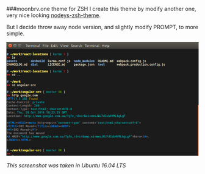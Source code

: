 ###moonbrv.one theme for ZSH
I create this theme by modify another one, very nice looking [nodeys-zsh-theme](https://github.com/marszall87/nodeys-zsh-theme).

But I decide throw away node version, and slightly modify PROMPT, to more simple.

![Screenshot of moonbrv.one theme for ZSH](https://github.com/moonbrv/zsh-theme-one/blob/master/screenshot.png)

*This screenshot was taken in Ubuntu 16.04 LTS*

